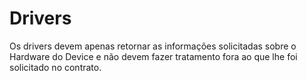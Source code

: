 # Drivers

Os drivers devem apenas retornar as informações solicitadas sobre o Hardware do Device e não devem fazer tratamento fora ao que lhe foi solicitado no contrato.
